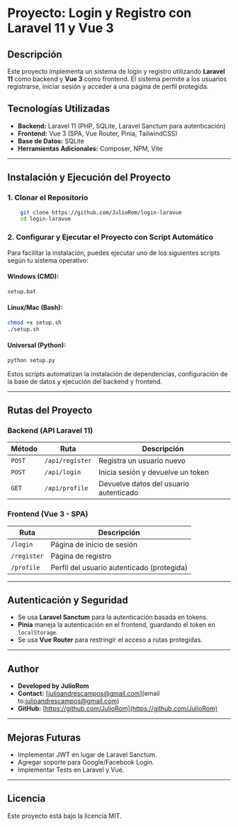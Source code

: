 # Proyecto: Login y Registro con Laravel 11 y Vue 3

## Descripción
Este proyecto implementa un sistema de login y registro utilizando **Laravel 11** como backend y **Vue 3** como frontend. 
El sistema permite a los usuarios registrarse, iniciar sesión y acceder a una página de perfil protegida.

## Tecnologías Utilizadas
- **Backend:** Laravel 11 (PHP, SQLite, Laravel Sanctum para autenticación)
- **Frontend:** Vue 3 (SPA, Vue Router, Pinia, TailwindCSS)
- **Base de Datos:** SQLite
- **Herramientas Adicionales:** Composer, NPM, Vite

---

## Instalación y Ejecución del Proyecto

### **1. Clonar el Repositorio**
```sh
    git clone https://github.com/JulioRom/login-laravue
    cd login-laravue
```

### **2. Configurar y Ejecutar el Proyecto con Script Automático**
Para facilitar la instalación, puedes ejecutar uno de los siguientes scripts según tu sistema operativo:

#### **Windows (CMD):**
```sh
setup.bat
```

#### **Linux/Mac (Bash):**
```sh
chmod +x setup.sh
./setup.sh
```

#### **Universal (Python):**
```sh
python setup.py
```

Estos scripts automatizan la instalación de dependencias, configuración de la base de datos y ejecución del backend y frontend.

---

## **Rutas del Proyecto**

### **Backend (API Laravel 11)**
| Método | Ruta | Descripción |
|---------|------|-------------|
| `POST`  | `/api/register` | Registra un usuario nuevo |
| `POST`  | `/api/login` | Inicia sesión y devuelve un token |
| `GET`   | `/api/profile` | Devuelve datos del usuario autenticado |

### **Frontend (Vue 3 - SPA)**
| Ruta | Descripción |
|------|-------------|
| `/login` | Página de inicio de sesión |
| `/register` | Página de registro |
| `/profile` | Perfil del usuario autenticado (protegida) |

---

## **Autenticación y Seguridad**
- Se usa **Laravel Sanctum** para la autenticación basada en tokens.
- **Pinia** maneja la autenticación en el frontend, guardando el token en `localStorage`.
- Se usa **Vue Router** para restringir el acceso a rutas protegidas.

---

## **Author**

- **Developed by JulioRom**
- **Contact:** [julioandrescampos@gmail.com](email to:julioandrescampos@gmail.com)
- **GitHub:** [https://github.com/JulioRom](https://github.com/JulioRom)

---

## **Mejoras Futuras**
- Implementar JWT en lugar de Laravel Sanctum.
- Agregar soporte para Google/Facebook Login.
- Implementar Tests en Laravel y Vue.

---

## **Licencia**
Este proyecto está bajo la licencia MIT.

